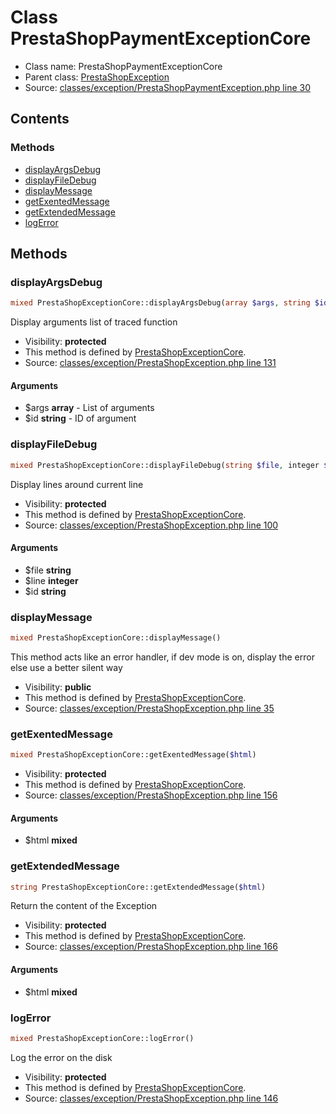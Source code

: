 Class PrestaShopPaymentExceptionCore
=====================





* Class name: PrestaShopPaymentExceptionCore
* Parent class: [PrestaShopException](class.PrestaShopExceptionCore.md)
* Source: [classes/exception/PrestaShopPaymentException.php line 30](https://github.com/PrestaShop/PrestaShop/blob/1.6.0.12/classes/exception/PrestaShopPaymentException.php#L30)


Contents
--------



### Methods

* [displayArgsDebug](#method-displayArgsDebug)
* [displayFileDebug](#method-displayFileDebug)
* [displayMessage](#method-displayMessage)
* [getExentedMessage](#method-getExentedMessage)
* [getExtendedMessage](#method-getExtendedMessage)
* [logError](#method-logError)






Methods
-------


### <a name="method-displayArgsDebug"></a>displayArgsDebug

```php
mixed PrestaShopExceptionCore::displayArgsDebug(array $args, string $id)
```

Display arguments list of traced function



* Visibility: **protected**
* This method is defined by [PrestaShopExceptionCore](class.PrestaShopExceptionCore.md).
* Source: [classes/exception/PrestaShopException.php line 131](https://github.com/PrestaShop/PrestaShop/blob/1.6.0.12/classes/exception/PrestaShopException.php#L131)


#### Arguments
* $args **array** - List of arguments
* $id **string** - ID of argument



### <a name="method-displayFileDebug"></a>displayFileDebug

```php
mixed PrestaShopExceptionCore::displayFileDebug(string $file, integer $line, string $id)
```

Display lines around current line



* Visibility: **protected**
* This method is defined by [PrestaShopExceptionCore](class.PrestaShopExceptionCore.md).
* Source: [classes/exception/PrestaShopException.php line 100](https://github.com/PrestaShop/PrestaShop/blob/1.6.0.12/classes/exception/PrestaShopException.php#L100)


#### Arguments
* $file **string**
* $line **integer**
* $id **string**



### <a name="method-displayMessage"></a>displayMessage

```php
mixed PrestaShopExceptionCore::displayMessage()
```

This method acts like an error handler, if dev mode is on, display the error else use a better silent way



* Visibility: **public**
* This method is defined by [PrestaShopExceptionCore](class.PrestaShopExceptionCore.md).
* Source: [classes/exception/PrestaShopException.php line 35](https://github.com/PrestaShop/PrestaShop/blob/1.6.0.12/classes/exception/PrestaShopException.php#L35)




### <a name="method-getExentedMessage"></a>getExentedMessage

```php
mixed PrestaShopExceptionCore::getExentedMessage($html)
```





* Visibility: **protected**
* This method is defined by [PrestaShopExceptionCore](class.PrestaShopExceptionCore.md).
* Source: [classes/exception/PrestaShopException.php line 156](https://github.com/PrestaShop/PrestaShop/blob/1.6.0.12/classes/exception/PrestaShopException.php#L156)


#### Arguments
* $html **mixed**



### <a name="method-getExtendedMessage"></a>getExtendedMessage

```php
string PrestaShopExceptionCore::getExtendedMessage($html)
```

Return the content of the Exception



* Visibility: **protected**
* This method is defined by [PrestaShopExceptionCore](class.PrestaShopExceptionCore.md).
* Source: [classes/exception/PrestaShopException.php line 166](https://github.com/PrestaShop/PrestaShop/blob/1.6.0.12/classes/exception/PrestaShopException.php#L166)


#### Arguments
* $html **mixed**



### <a name="method-logError"></a>logError

```php
mixed PrestaShopExceptionCore::logError()
```

Log the error on the disk



* Visibility: **protected**
* This method is defined by [PrestaShopExceptionCore](class.PrestaShopExceptionCore.md).
* Source: [classes/exception/PrestaShopException.php line 146](https://github.com/PrestaShop/PrestaShop/blob/1.6.0.12/classes/exception/PrestaShopException.php#L146)



